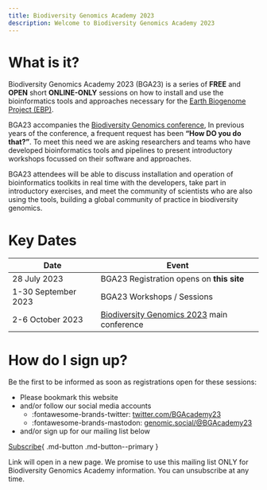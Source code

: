 ```yaml
---
title: Biodiversity Genomics Academy 2023
description: Welcome to Biodiversity Genomics Academy 2023
---
```


# What is it?

Biodiversity Genomics Academy 2023 (BGA23) is a series of **FREE** and **OPEN** short **ONLINE-ONLY** sessions on how to install and use the bioinformatics tools and approaches necessary for the [Earth Biogenome Project (EBP)](https://earthbiogenome.org).

BGA23 accompanies the [Biodiversity Genomics conference](https://events.venue-av.com/e/BG23_registration), In previous years of the conference, a frequent request has been **“How DO you do that?”**. To meet this need we are asking researchers and teams who have developed bioinformatics tools and pipelines to present introductory workshops focussed on their software and approaches.

BGA23 attendees will be able to discuss installation and operation of bioinformatics toolkits in real time with the developers, take part in introductory exercises, and meet the community of scientists who are also using the tools, building a global community of practice in biodiversity genomics.

# Key Dates

| Date | Event |
|------|-------|
| 28 July 2023 | BGA23 Registration opens on **this site** |
| 1-30 September 2023 | BGA23 Workshops / Sessions |
| 2-6 October 2023 | [Biodiversity Genomics 2023](https://events.venue-av.com/e/BG23_registration) main conference | 

# How do I sign up?

Be the first to be informed as soon as registrations open for these sessions:

- Please bookmark this website
- and/or follow our social media accounts
    - :fontawesome-brands-twitter: [twitter.com/BGAcademy23](https://twitter.com/BGAcademy23)
    - :fontawesome-brands-mastodon: [genomic.social/@BGAcademy23](https://genomic.social/@BGAcademy23)<a rel="me" href="https://genomic.social/@BGAcademy23"></a>
- and/or sign up for our mailing list below

[Subscribe](https://zcmp.eu/QIAZ){ .md-button .md-button--primary }

Link will open in a new page. We promise to use this mailing list ONLY for Biodiversity Genomics Academy information. You can unsubscribe at any time.


